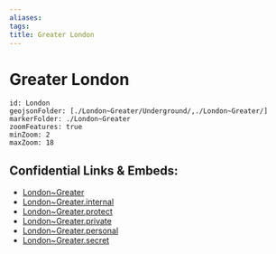 ```yaml
---
aliases: 
tags: 
title: Greater London
---
```

# Greater London


```leaflet
id: London
geojsonFolder: [./London~Greater/Underground/,./London~Greater/]
markerFolder: ./London~Greater
zoomFeatures: true 
minZoom: 2 
maxZoom: 18
```



## Confidential Links & Embeds: 
- [London~Greater](../../../../../_public/geo/Continent/Europe/United_Kingdom/London~Greater.md) 
- [London~Greater.internal](../../../../../_internal/geo/Continent/Europe/United_Kingdom/London~Greater.internal.md) 
- [London~Greater.protect](../../../../../_protect/geo/Continent/Europe/United_Kingdom/London~Greater.protect.md) 
- [London~Greater.private](../../../../../_private/geo/Continent/Europe/United_Kingdom/London~Greater.private.md) 
- [London~Greater.personal](../../../../../_personal/geo/Continent/Europe/United_Kingdom/London~Greater.personal.md) 
- [London~Greater.secret](../../../../../_secret/geo/Continent/Europe/United_Kingdom/London~Greater.secret.md) 
